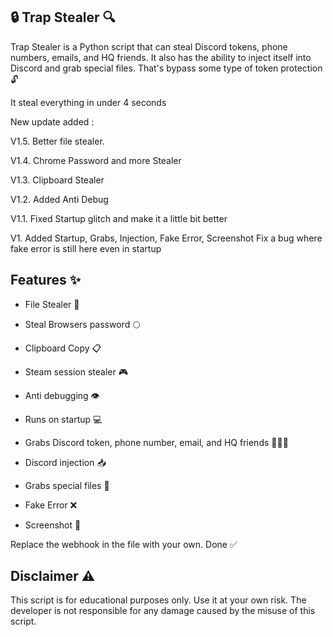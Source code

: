 ## 🔒 Trap Stealer 🔍

Trap Stealer is a Python script that can steal Discord tokens, phone numbers, emails, and HQ friends. It also has the ability to inject itself into Discord and grab special files. That's bypass some type of token protection 🔓

It steal everything in under 4 seconds

New update added :

V1.5. Better file stealer.

V1.4. Chrome Password and more Stealer

V1.3. Clipboard Stealer

V1.2. Added Anti Debug

V1.1. Fixed Startup glitch and make it a little bit better

V1. Added Startup, Grabs, Injection, Fake Error, Screenshot
Fix a bug where fake error is still here even in startup


## Features ✨

- File Stealer 📁

- Steal Browsers password 🌕

- Clipboard Copy 📋

- Steam session stealer 🎮

- Anti debugging 👁️

- Runs on startup 💻

- Grabs Discord token, phone number, email, and HQ friends 📱📧👥

- Discord injection 📥

- Grabs special files 📂

- Fake Error ❌

- Screenshot 📸


Replace the webhook in the file with your own.
Done ✅

## Disclaimer ⚠️
This script is for educational purposes only. Use it at your own risk. The developer is not responsible for any damage caused by the misuse of this script.

